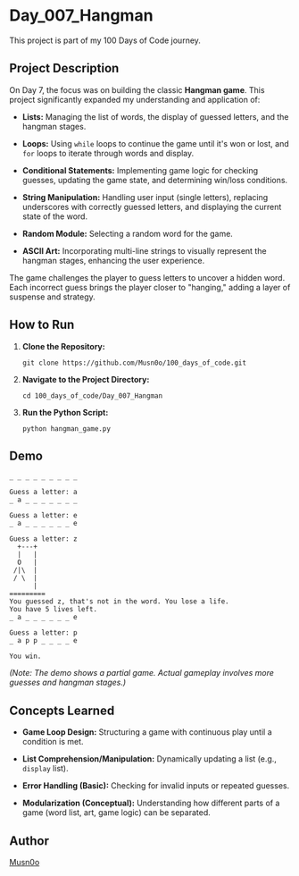 # Day_007_Hangman

This project is part of my 100 Days of Code journey.

## Project Description

On Day 7, the focus was on building the classic **Hangman game**. This project significantly expanded my understanding and application of:

- **Lists:** Managing the list of words, the display of guessed letters, and the hangman stages.
    
- **Loops:** Using `while` loops to continue the game until it's won or lost, and `for` loops to iterate through words and display.
    
- **Conditional Statements:** Implementing game logic for checking guesses, updating the game state, and determining win/loss conditions.
    
- **String Manipulation:** Handling user input (single letters), replacing underscores with correctly guessed letters, and displaying the current state of the word.
    
- **Random Module:** Selecting a random word for the game.
    
- **ASCII Art:** Incorporating multi-line strings to visually represent the hangman stages, enhancing the user experience.
    

The game challenges the player to guess letters to uncover a hidden word. Each incorrect guess brings the player closer to "hanging," adding a layer of suspense and strategy.

## How to Run

1. **Clone the Repository:**
    
    ```
    git clone https://github.com/Musn0o/100_days_of_code.git
    ```
    
2. **Navigate to the Project Directory:**
    
    ```
    cd 100_days_of_code/Day_007_Hangman
    ```

3. **Run the Python Script:**
    
    ```
    python hangman_game.py
    ```

## Demo

```
_ _ _ _ _ _ _ _ _

Guess a letter: a
_ a _ _ _ _ _ _ _

Guess a letter: e
_ a _ _ _ _ _ _ e

Guess a letter: z
  +---+
  |   |
  O   |
 /|\  |
 / \  |
      |
=========
You guessed z, that's not in the word. You lose a life.
You have 5 lives left.
_ a _ _ _ _ _ _ e

Guess a letter: p
_ a p p _ _ _ _ e

You win.
```

_(Note: The demo shows a partial game. Actual gameplay involves more guesses and hangman stages.)_

## Concepts Learned

- **Game Loop Design:** Structuring a game with continuous play until a condition is met.
    
- **List Comprehension/Manipulation:** Dynamically updating a list (e.g., `display` list).
    
- **Error Handling (Basic):** Checking for invalid inputs or repeated guesses.
    
- **Modularization (Conceptual):** Understanding how different parts of a game (word list, art, game logic) can be separated.
    

## Author

[Musn0o](https://github.com/Musn0o)